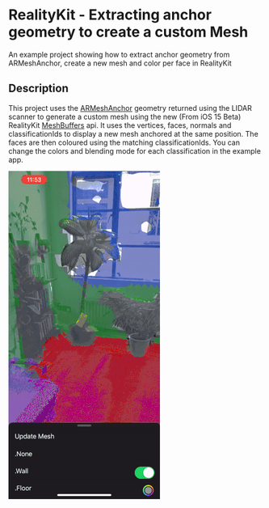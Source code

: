 # RealityKit - Extracting anchor geometry to create a custom Mesh

An example project showing how to extract anchor geometry from ARMeshAnchor, create a new mesh and color per face in RealityKit

## Description

This project uses the [ARMeshAnchor](https://developer.apple.com/documentation/arkit/armeshgeometry) geometry returned using the LIDAR scanner to generate a custom mesh using the new (From iOS 15 Beta) RealityKit [MeshBuffers](https://developer.apple.com/documentation/realitykit/meshbuffers) api. It uses the vertices, faces, normals and classificationIds to display a new mesh anchored at the same position. The faces are then coloured using the matching classificationIds. You can change the colors and blending mode for each classification in the example app. 

![Alt Text](https://github.com/TravisHall/RealityKit-Example-ARMeshAnchor-Geometry/blob/main/RealityKit%20Example%20ARMeshAnchor/Demo/demo.gif)
